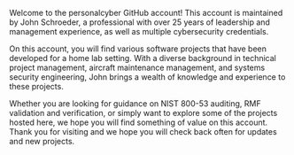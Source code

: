 Welcome to the personalcyber GitHub account! This account is maintained by John Schroeder, a professional with over 25 years of leadership and management experience, as well as multiple cybersecurity credentials.

On this account, you will find various software projects that have been developed for a home lab setting. With a diverse background in technical project management, aircraft maintenance management, and systems security engineering, John brings a wealth of knowledge and experience to these projects.

Whether you are looking for guidance on NIST 800-53 auditing, RMF validation and verification, or simply want to explore some of the projects hosted here, we hope you will find something of value on this account. Thank you for visiting and we hope you will check back often for updates and new projects.

<!---
personalcyber/personalcyber is a ✨ special ✨ repository because its `README.md` (this file) appears on your GitHub profile.
You can click the Preview link to take a look at your changes.
--->
